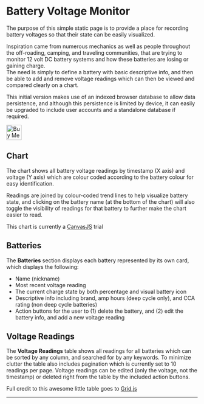 # Battery Voltage Monitor

The purpose of this simple static page is to provide a place for recording battery voltages so that their state can be easily visualized.

Inspiration came from numerous mechanics as well as people throughout the off-roading, camping, and traveling communities, that are trying to monitor 12 volt DC battery systems and how these batteries are losing or gaining charge.   
The need is simply to define a battery with basic descriptive info, and then be able to add and remove voltage readings which can then be viewed and compared clearly on a chart.

This initial version makes use of an indexed browser database to allow data persistence, and although this persistence is limited by device, it can easily be upgraded to include user accounts and a standalone database if required.

<a href="https://www.buymeacoffee.com/aussiedev81" target="_blank"><img src="https://cdn.buymeacoffee.com/buttons/v2/default-yellow.png" alt="Buy Me A Coffee" style="height: 40px;width: auto;" ></a>

## Chart
The chart shows all battery voltage readings by timestamp (X axis) and voltage (Y axis) which are colour coded according to the battery colour for easy identification.   

Readings are joined by colour-coded trend lines to help visualize battery state, and clicking on the battery name (at the bottom of the chart) will also toggle the visibility of readings for that battery to further make the chart easier to read.

This chart is currently a [CanvasJS](https://canvasjs.com) trial

## Batteries
The **Batteries** section displays each battery represented by its own card, which displays the following: 
- Name (nickname)
- Most recent voltage reading
- The current charge state by both percentage and visual battery icon
- Descriptive info including brand, amp hours (deep cycle only), and CCA rating (non deep cycle batteries)
- Action buttons for the user to (1) delete the battery, and (2) edit the battery info, and add a new voltage reading 

## Voltage Readings
The **Voltage Readings** table shows all readings for all batteries which can be sorted by any column, and searched for by any keywords.
To minimize clutter the table also includes pagination which is currently set to 10 readings per page.
Voltage readings can be edited (only the voltage, not the timestamp) or deleted right from the table by the included action buttons.

Full credit to this awesome little table goes to [Grid.js ](https://gridjs.io)

___

<!--
<script type="text/javascript" src="https://cdnjs.buymeacoffee.com/1.0.0/button.prod.min.js" data-name="bmc-button" data-slug="aussiedev81" data-color="#FFDD00" data-emoji=""  data-font="Cookie" data-text="Buy me a coffee" data-outline-color="#000000" data-font-color="#000000" data-coffee-color="#ffffff" ></script>
-->